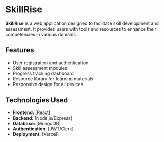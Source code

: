 # SkillRise

**SkillRise** is a web application designed to facilitate skill development and assessment. It provides users with tools and resources to enhance their competencies in various domains.

## Features

- User registration and authentication  
- Skill assessment modules  
- Progress tracking dashboard  
- Resource library for learning materials  
- Responsive design for all devices  

## Technologies Used

- **Frontend:** [React]  
- **Backend:** [Node.js/Express]  
- **Database:** [MongoDB]  
- **Authentication:** [JWT/Clerk]  
- **Deployment:** [Vercel]  